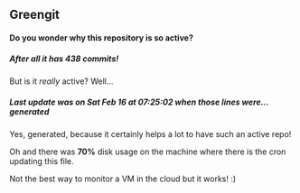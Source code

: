 ## Greengit

#### Do you wonder why this repository is so active?

##### After all it has 438 commits!

But is it *really* active? Well...

##### Last update was on Sat Feb 16 at 07:25:02 when those lines were... generated

Yes, generated, because it certainly helps a lot to have such an active repo!

Oh and there was **70%** disk usage on the machine
where there is the cron updating this file.

Not the best way to monitor a VM in the cloud but it works! :)
